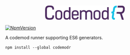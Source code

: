 <p align="center">
   <img src="Logo/CodemodR.svg" width="50%" />
</p>

[![NpmVersion](https://img.shields.io/npm/v/codemodr.svg)](https://www.npmjs.com/package/codemodr)

A codemod runner supporting ES6 generators.

```
npm install --global codemodr
```
